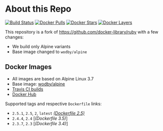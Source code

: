 # About this Repo

[![Build Status](https://travis-ci.com/wodby/base-ruby.svg?branch=master)](https://travis-ci.com/wodby/base-ruby)
[![Docker Pulls](https://img.shields.io/docker/pulls/wodby/base-ruby.svg)](https://hub.docker.com/r/wodby/base-ruby)
[![Docker Stars](https://img.shields.io/docker/stars/wodby/base-ruby.svg)](https://hub.docker.com/r/wodby/base-ruby)
[![Docker Layers](https://images.microbadger.com/badges/image/wodby/base-ruby.svg)](https://microbadger.com/images/wodby/base-ruby)

This repository is a fork of https://github.com/docker-library/ruby with a few changes:

* We build only Alpine variants
* Base image changed to `wodby/alpine`

## Docker Images

* All images are based on Alpine Linux 3.7
* Base image: [wodby/alpine](https://github.com/wodby/alpine)
* [Travis CI builds](https://travis-ci.com/wodby/base-ruby) 
* [Docker Hub](https://hub.docker.com/r/wodby/base-ruby)

[_(Dockerfile 2.5)_]: https://github.com/wodby/base-ruby/tree/master/2.5/alpine3.7/Dockerfile.wodby
[_(Dockerfile 2.4)_]: https://github.com/wodby/base-ruby/tree/master/2.4/alpine3.7/Dockerfile.wodby
[_(Dockerfile 2.3)_]: https://github.com/wodby/base-ruby/tree/master/2.3/alpine3.7/Dockerfile.wodby

Supported tags and respective `Dockerfile` links:

* `2.5.1`, `2.5`, `2`, `latest` [_(Dockerfile 2.5)_]
* `2.4.4`, `2.4` [_(Dockerfile 3.5)_]
* `2.3.7`, `2.3` [_(Dockerfile 3.4)_]
